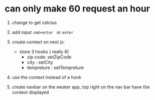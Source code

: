 # can only make 60 request an hour

1. change to get celcius
1. add input `cmd+enter ` or `enter`
1. create context on next js:

   - store 3 hooks ( really 6)
     - zip code: setZipCode
     - city : setCity
     - tempreture : setTempreture

1. use the context instead of a hook
1. create navbar on the weater app, top right on the nav bar have the context displayed
